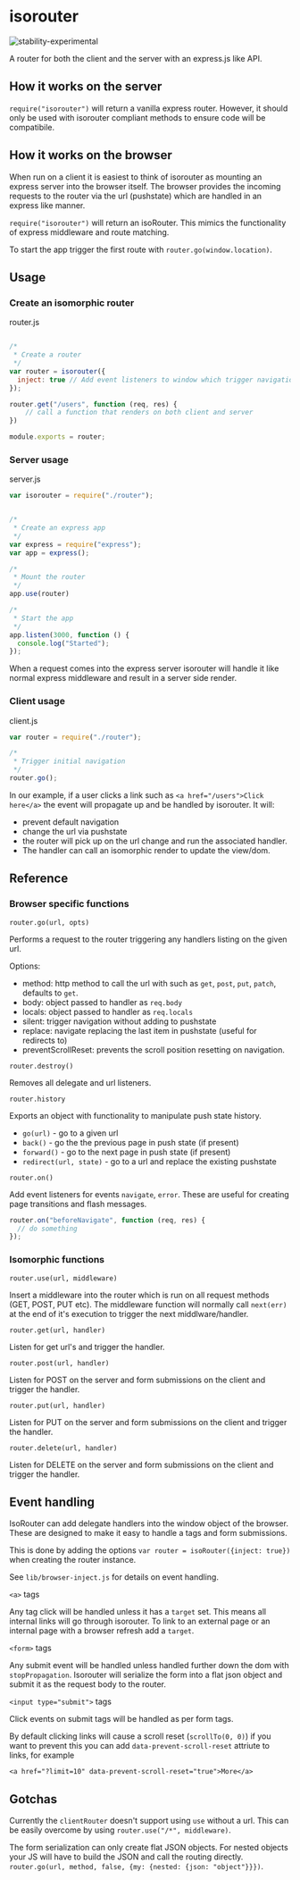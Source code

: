 # isorouter
![stability-experimental](https://img.shields.io/badge/stability-experimental-orange.svg)

A router for both the client and the server with an express.js like API.

## How it works on the server

`require("isorouter")` will return a vanilla express router. However, it should only be used with isorouter compliant methods to ensure code will be compatibile.

## How it works on the browser

When run on a client it is easiest to think of isorouter as mounting an express server into the browser itself. The browser provides the incoming requests to the router via the url (pushstate) which are handled in an express like manner.

`require("isorouter")` will return an isoRouter. This mimics the functionality of express middleware and route matching.

To start the app trigger the first route with `router.go(window.location)`.

## Usage

### Create an isomorphic router

router.js
```js

/*
 * Create a router
 */
var router = isorouter({
  inject: true // Add event listeners to window which trigger navigation such as tags and forms
});

router.get("/users", function (req, res) {
    // call a function that renders on both client and server
})

module.exports = router;
```

### Server usage

server.js
```js
var isorouter = require("./router");


/*
 * Create an express app
 */
var express = require("express");
var app = express();

/*
 * Mount the router
 */
app.use(router)

/*
 * Start the app
 */
app.listen(3000, function () {
  console.log("Started");
});
```

When a request comes into the express server isorouter will handle it like normal express middleware and result in a server side render.

### Client usage

client.js
```js
var router = require("./router");

/*
 * Trigger initial navigation
 */
router.go();
```

In our example, if a user clicks a link such as `<a href="/users">Click here</a>` the event will propagate up and be handled by isorouter. It will:

* prevent default navigation
* change the url via pushstate
* the router will pick up on the url change and run the associated handler.
* The handler can call an isomorphic render to update the view/dom.

## Reference

### Browser specific functions

`router.go(url, opts)`

Performs a request to the router triggering any handlers listing on the given url.

Options:

* method: http method to call the url with such as `get`, `post`, `put`, `patch`, defaults to `get`.
* body: object passed to handler as `req.body`
* locals: object passed to handler as `req.locals`
* silent: trigger navigation without adding to pushstate
* replace: navigate replacing the last item in pushstate (useful for redirects to)
* preventScrollReset: prevents the scroll position resetting on navigation.

`router.destroy()`

Removes all delegate and url listeners.

`router.history`

Exports an object with functionality to manipulate push state history.

* `go(url)` - go to a given url
* `back()` - go the the previous page in push state (if present)
* `forward()` - go to the next page in push state (if present)
* `redirect(url, state)` - go to a url and replace the existing pushstate

`router.on()`

Add event listeners for events `navigate`, `error`. These are useful for creating page transitions and flash messages.

```js
router.on("beforeNavigate", function (req, res) {
  // do something
});
```

### Isomorphic functions

`router.use(url, middleware)`

Insert a middleware into the router which is run on all request methods (GET, POST, PUT etc). The middleware function will normally call `next(err)` at the end of it's execution to trigger the next middlware/handler.

`router.get(url, handler)`

Listen for get url's and trigger the handler.

`router.post(url, handler)`

Listen for POST on the server and form submissions on the client and trigger the handler.

`router.put(url, handler)`

Listen for PUT on the server and form submissions on the client and trigger the handler.

`router.delete(url, handler)`

Listen for DELETE on the server and form submissions on the client and trigger the handler.

## Event handling

IsoRouter can add delegate handlers into the window object of the browser. These are designed to make it easy to handle a tags and form submissions.

This is done by adding the options `var router = isoRouter({inject: true})` when creating the router instance.

See `lib/browser-inject.js` for details on event handling.

`<a>` tags

Any <a> tag click will be handled unless it has a `target` set. This means all internal links will go through isorouter. To link to an external page or an internal page with a browser refresh add a `target`.

`<form>` tags

Any submit event will be handled unless handled further down the dom with `stopPropagation`. Isorouter will serialize the form into a flat json object and submit it as the request body to the router.

`<input type="submit">` tags

Click events on submit tags will be handled as per form tags.

By default clicking links will cause a scroll reset (`scrollTo(0, 0)`) if you want to prevent this you can add `data-prevent-scroll-reset` attriute to links, for example

    <a href="?limit=10" data-prevent-scroll-reset="true">More</a>



## Gotchas

Currently the `clientRouter` doesn't support using `use` without a url. This can be easily overcome by using `router.use("/*", middleware)`.

The form serialization can only create flat JSON objects. For nested objects your JS will have to build the JSON and call the routing directly. `router.go(url, method, false, {my: {nested: {json: "object"}}})`.
